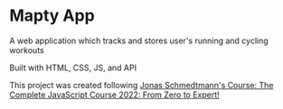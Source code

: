 # Mapty App
 <p>A web application which tracks and stores user's running and cycling workouts</p>
 <p>Built with HTML, CSS, JS, and <a href='https://leafletjs.com/>Leaflet Gelocation'></a>API</p>
 <p>This project was created following <a href="https://www.udemy.com/course/the-complete-javascript-course/">Jonas Schmedtmann's Course: The Complete JavaScript Course 2022: From Zero to Expert!</a></p>
